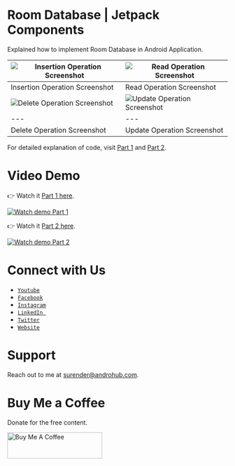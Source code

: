 # Room Database | Jetpack Components
Explained how to implement Room Database in Android Application.

![Insertion Operation Screenshot](https://i2.wp.com/www.androhub.com/wp-content/uploads/insertion_operation.jpg?resize=512%2C1024) | ![Read Operation Screenshot](https://i0.wp.com/www.androhub.com/wp-content/uploads/fetching_data.jpg?resize=512%2C1024)
---|---
Insertion Operation Screenshot | Read Operation Screenshot
![Delete Operation Screenshot](https://i0.wp.com/www.androhub.com/wp-content/uploads/delete_operation.jpg?resize=512%2C1024) | ![Update Operation Screenshot](https://i0.wp.com/www.androhub.com/wp-content/uploads/update_operation.jpg?resize=512%2C1024)
---|---
Delete Operation Screenshot | Update Operation Screenshot

For detailed explanation of code, visit [Part 1](https://www.androhub.com/room-database-android-jetpack-part-1/) and [Part 2](https://www.androhub.com/room-database-android-jetpack-part-2/).

# Video Demo
👉 Watch it <a href="https://youtu.be/2ebxa93YCGw">Part 1 here</a>.
<br>

[![Watch demo Part 1](http://i3.ytimg.com/vi/2ebxa93YCGw/hqdefault.jpg)](https://youtu.be/2ebxa93YCGw)
<br>

👉 Watch it <a href="https://youtu.be/9ky_kGAAUwg">Part 2 here</a>.
<br>

[![Watch demo Part 2](http://i3.ytimg.com/vi/9ky_kGAAUwg/hqdefault.jpg)](https://youtu.be/9ky_kGAAUwg)

# Connect with Us
- <a href="https://www.youtube.com/channel/@Androhub" target="_blank">`Youtube`</a>
- <a href="https://www.facebook.com/androhubtutorial/" target="_blank">`Facebook`</a>
- <a href="https://www.instagram.com/androhub_tutorial" target="_blank">`Instagram`</a>
- <a href="https://www.linkedin.com/in/surender-kumar-681472a8?originalSubdomain=in" target="_blank">`LinkedIn `</a>
- <a href="https://twitter.com/sonusurender0/" target="_blank">`Twitter`</a>
- <a href="http://www.androhub.com/" target="_blank">`Website`</a>

# Support
Reach out to me at surender@androhub.com.

# Buy Me a Coffee
Donate for the free content.

<a href="https://www.buymeacoffee.com/androhub" target="_blank"><img src="https://cdn.buymeacoffee.com/buttons/v2/default-yellow.png" alt="Buy Me A Coffee" style="height: 60px !important;width: 217px !important;" ></a>
